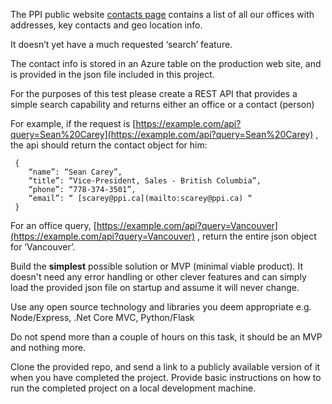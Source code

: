 The PPI public website [contacts page](https://www.ppi.ca/en/contact) contains a list of all our offices with addresses, key contacts and geo location info.

It doesn’t yet have a much requested ‘search’ feature.

The contact info is stored in an Azure table on the production web site, and is provided in the json file included in this project.

For the purposes of this test please create a REST API that provides a simple search capability and returns either an office or a contact (person)

For example, if the request is [https://example.com/api?query=Sean%20Carey](https://example.com/api?query=Sean%20Carey) , the api should return the contact object for him:

     {
        “name”: “Sean Carey”,
        “title”: “Vice-President, Sales - British Columbia”,
        “phone”: “778-374-3501”,
        “email”: “ [scarey@ppi.ca](mailto:scarey@ppi.ca) “
     }

For an office query, [https://example.com/api?query=Vancouver](https://example.com/api?query=Vancouver) , return the entire json object for ‘Vancouver’.

Build the **simplest** possible solution or MVP (minimal viable product). It doesn't need any error handling or other clever features and can simply load the provided json file on startup and assume it will never change.

Use any open source technology and libraries you deem appropriate e.g. Node/Express, .Net Core MVC, Python/Flask

Do not spend more than a couple of hours on this task, it should be an MVP and nothing more.

Clone the provided repo, and send a link to a publicly available version of it when you have completed the project. Provide basic instructions on how to run the completed project on a local
development machine.

